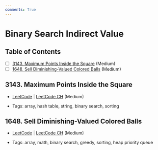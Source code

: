 ```yaml
---
comments: True
---
```


# Binary Search Indirect Value

## Table of Contents

- [ ] [3143. Maximum Points Inside the Square](https://leetcode.cn/problems/maximum-points-inside-the-square/) (Medium)
- [ ] [1648. Sell Diminishing-Valued Colored Balls](https://leetcode.cn/problems/sell-diminishing-valued-colored-balls/) (Medium)

## 3143. Maximum Points Inside the Square

-   [LeetCode](https://leetcode.com/problems/maximum-points-inside-the-square/) | [LeetCode CH](https://leetcode.cn/problems/maximum-points-inside-the-square/) (Medium)

-   Tags: array, hash table, string, binary search, sorting


## 1648. Sell Diminishing-Valued Colored Balls

-   [LeetCode](https://leetcode.com/problems/sell-diminishing-valued-colored-balls/) | [LeetCode CH](https://leetcode.cn/problems/sell-diminishing-valued-colored-balls/) (Medium)

-   Tags: array, math, binary search, greedy, sorting, heap priority queue
